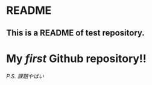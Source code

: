 # **README**
## This is a README of test repository.
# My *first* Github repository!!
###### *P.S. 課題やばい*
